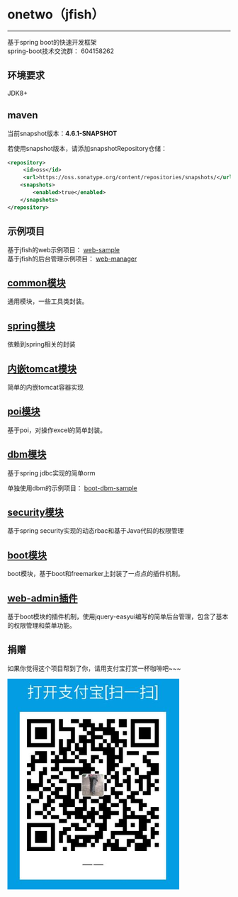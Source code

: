 # onetwo（jfish）
------
基于spring boot的快速开发框架   
spring-boot技术交流群：  604158262



## 环境要求
JDK8+


## maven   
当前snapshot版本：**4.6.1-SNAPSHOT**   

若使用snapshot版本，请添加snapshotRepository仓储：   
```xml   
<repository>
     <id>oss</id>
     <url>https://oss.sonatype.org/content/repositories/snapshots/</url>
    <snapshots>
        <enabled>true</enabled>
    </snapshots>
</repository>   
```   

## 示例项目   
基于jfish的web示例项目：
[web-sample](https://github.com/wayshall/onetwo-web-sample)  
基于jfish的后台管理示例项目：
[web-manager](https://github.com/wayshall/onetwo-web-manager)   


## [common模块](https://github.com/wayshall/onetwo/tree/master/core/modules/common)
通用模块，一些工具类封装。

## [spring模块](https://github.com/wayshall/onetwo/tree/master/core/modules/spring)
依赖到spring相关的封装
   

## [内嵌tomcat模块](https://github.com/wayshall/onetwo/tree/master/core/modules/tomcat)
简单的内嵌tomcat容器实现

## [poi模块](https://github.com/wayshall/onetwo/tree/master/core/modules/poi)
基于poi，对操作excel的简单封装。
   
## [dbm模块](https://github.com/wayshall/onetwo/tree/master/core/modules/dbm)

基于spring jdbc实现的简单orm   

单独使用dbm的示例项目：
[boot-dbm-sample](https://github.com/wayshall/boot-dbm-sample)

## [security模块](https://github.com/wayshall/onetwo/tree/master/core/modules/security)
基于spring security实现的动态rbac和基于Java代码的权限管理  
   

## [boot模块](https://github.com/wayshall/onetwo/tree/master/core/modules/boot)
boot模块，基于boot和freemarker上封装了一点点的插件机制。
   

## [web-admin插件](https://github.com/wayshall/onetwo/tree/master/core/plugins/web-admin)
基于boot模块的插件机制，使用jquery-easyui编写的简单后台管理，包含了基本的权限管理和菜单功能。


## 捐赠
如果你觉得这个项目帮到了你，请用支付宝打赏一杯咖啡吧~~~   

![支付宝](doc/alipay2.jpg) 